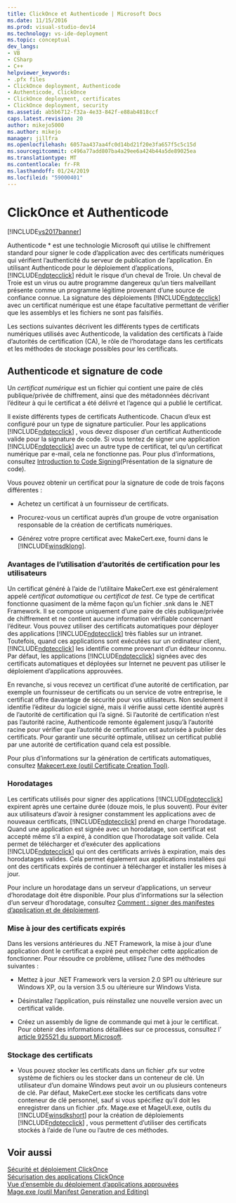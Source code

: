 ```yaml
---
title: ClickOnce et Authenticode | Microsoft Docs
ms.date: 11/15/2016
ms.prod: visual-studio-dev14
ms.technology: vs-ide-deployment
ms.topic: conceptual
dev_langs:
- VB
- CSharp
- C++
helpviewer_keywords:
- .pfx files
- ClickOnce deployment, Authenticode
- Authenticode, ClickOnce
- ClickOnce deployment, certificates
- ClickOnce deployment, security
ms.assetid: ab5b6712-f32a-4e33-842f-e88ab4818ccf
caps.latest.revision: 20
author: mikejo5000
ms.author: mikejo
manager: jillfra
ms.openlocfilehash: 6057aa437aa4fc0d14bd21f20e3fa657f5c5c15d
ms.sourcegitcommit: c496a77add807ba4a29ee6a424b44a5de89025ea
ms.translationtype: MT
ms.contentlocale: fr-FR
ms.lasthandoff: 01/24/2019
ms.locfileid: "59000401"
---
```

# <a name="clickonce-and-authenticode"></a>ClickOnce et Authenticode
[!INCLUDE[vs2017banner](../includes/vs2017banner.md)]

Authenticode * est une technologie Microsoft qui utilise le chiffrement standard pour signer le code d’application avec des certificats numériques qui vérifient l’authenticité du serveur de publication de l’application. En utilisant Authenticode pour le déploiement d’applications, [!INCLUDE[ndptecclick](../includes/ndptecclick-md.md)] réduit le risque d’un cheval de Troie. Un cheval de Troie est un virus ou autre programme dangereux qu’un tiers malveillant présente comme un programme légitime provenant d’une source de confiance connue. La signature des déploiements [!INCLUDE[ndptecclick](../includes/ndptecclick-md.md)] avec un certificat numérique est une étape facultative permettant de vérifier que les assemblys et les fichiers ne sont pas falsifiés.  
  
 Les sections suivantes décrivent les différents types de certificats numériques utilisés avec Authenticode, la validation des certificats à l’aide d’autorités de certification (CA), le rôle de l’horodatage dans les certificats et les méthodes de stockage possibles pour les certificats.  
  
## <a name="authenticode-and-code-signing"></a>Authenticode et signature de code  
 Un *certificat numérique* est un fichier qui contient une paire de clés publique/privée de chiffrement, ainsi que des métadonnées décrivant l’éditeur à qui le certificat a été délivré et l’agence qui a publié le certificat.  
  
 Il existe différents types de certificats Authenticode. Chacun d’eux est configuré pour un type de signature particulier. Pour les applications [!INCLUDE[ndptecclick](../includes/ndptecclick-md.md)] , vous devez disposer d’un certificat Authenticode valide pour la signature de code. Si vous tentez de signer une application [!INCLUDE[ndptecclick](../includes/ndptecclick-md.md)] avec un autre type de certificat, tel qu’un certificat numérique par e-mail, cela ne fonctionne pas. Pour plus d’informations, consultez [Introduction to Code Signing](http://go.microsoft.com/fwlink/?LinkId=179452)(Présentation de la signature de code).  
  
 Vous pouvez obtenir un certificat pour la signature de code de trois façons différentes :  
  
-   Achetez un certificat à un fournisseur de certificats.  
  
-   Procurez-vous un certificat auprès d’un groupe de votre organisation responsable de la création de certificats numériques.  
  
-   Générez votre propre certificat avec MakeCert.exe, fourni dans le [!INCLUDE[winsdklong](../includes/winsdklong-md.md)].  
  
### <a name="how-using-certificate-authorities-helps-users"></a>Avantages de l’utilisation d’autorités de certification pour les utilisateurs  
 Un certificat généré à l’aide de l’utilitaire MakeCert.exe est généralement appelé *certificat automatique* ou *certificat de test*. Ce type de certificat fonctionne quasiment de la même façon qu’un fichier .snk dans le .NET Framework. Il se compose uniquement d’une paire de clés publique/privée de chiffrement et ne contient aucune information vérifiable concernant l’éditeur. Vous pouvez utiliser des certificats automatiques pour déployer des applications [!INCLUDE[ndptecclick](../includes/ndptecclick-md.md)] très fiables sur un intranet. Toutefois, quand ces applications sont exécutées sur un ordinateur client, [!INCLUDE[ndptecclick](../includes/ndptecclick-md.md)] les identifie comme provenant d’un éditeur inconnu. Par défaut, les applications [!INCLUDE[ndptecclick](../includes/ndptecclick-md.md)] signées avec des certificats automatiques et déployées sur Internet ne peuvent pas utiliser le déploiement d’applications approuvées.  
  
 En revanche, si vous recevez un certificat d’une autorité de certification, par exemple un fournisseur de certificats ou un service de votre entreprise, le certificat offre davantage de sécurité pour vos utilisateurs. Non seulement il identifie l’éditeur du logiciel signé, mais il vérifie aussi cette identité auprès de l’autorité de certification qui l’a signé. Si l’autorité de certification n’est pas l’autorité racine, Authenticode remonte également jusqu’à l’autorité racine pour vérifier que l’autorité de certification est autorisée à publier des certificats. Pour garantir une sécurité optimale, utilisez un certificat publié par une autorité de certification quand cela est possible.  
  
 Pour plus d’informations sur la génération de certificats automatiques, consultez [Makecert.exe (outil Certificate Creation Tool)](http://msdn.microsoft.com/library/b0343f8e-9c41-4852-a85c-f8a0c408cf0d).  
  
### <a name="timestamps"></a>Horodatages  
 Les certificats utilisés pour signer des applications [!INCLUDE[ndptecclick](../includes/ndptecclick-md.md)] expirent après une certaine durée (douze mois, le plus souvent). Pour éviter aux utilisateurs d’avoir à resigner constamment les applications avec de nouveaux certificats, [!INCLUDE[ndptecclick](../includes/ndptecclick-md.md)] prend en charge l’horodatage. Quand une application est signée avec un horodatage, son certificat est accepté même s’il a expiré, à condition que l’horodatage soit valide. Cela permet de télécharger et d’exécuter des applications [!INCLUDE[ndptecclick](../includes/ndptecclick-md.md)] qui ont des certificats arrivés à expiration, mais des horodatages valides. Cela permet également aux applications installées qui ont des certificats expirés de continuer à télécharger et installer les mises à jour.  
  
 Pour inclure un horodatage dans un serveur d’applications, un serveur d’horodatage doit être disponible. Pour plus d’informations sur la sélection d’un serveur d’horodatage, consultez [Comment : signer des manifestes d’application et de déploiement](../ide/how-to-sign-application-and-deployment-manifests.md).  
  
### <a name="updating-expired-certificates"></a>Mise à jour des certificats expirés  
 Dans les versions antérieures du .NET Framework, la mise à jour d’une application dont le certificat a expiré peut empêcher cette application de fonctionner. Pour résoudre ce problème, utilisez l’une des méthodes suivantes :  
  
-   Mettez à jour .NET Framework vers la version 2.0 SP1 ou ultérieure sur Windows XP, ou la version 3.5 ou ultérieure sur Windows Vista.  
  
-   Désinstallez l’application, puis réinstallez une nouvelle version avec un certificat valide.  
  
-   Créez un assembly de ligne de commande qui met à jour le certificat. Pour obtenir des informations détaillées sur ce processus, consultez l’ [article 925521 du support Microsoft](http://go.microsoft.com/fwlink/?LinkId=179454).  
  
### <a name="storing-certificates"></a>Stockage des certificats  
  
-   Vous pouvez stocker les certificats dans un fichier .pfx sur votre système de fichiers ou les stocker dans un conteneur de clé. Un utilisateur d’un domaine Windows peut avoir un ou plusieurs conteneurs de clé. Par défaut, MakeCert.exe stocke les certificats dans votre conteneur de clé personnel, sauf si vous spécifiez qu’il doit les enregistrer dans un fichier .pfx. Mage.exe et MageUI.exe, outils du [!INCLUDE[winsdkshort](../includes/winsdkshort-md.md)] pour la création de déploiements [!INCLUDE[ndptecclick](../includes/ndptecclick-md.md)] , vous permettent d’utiliser des certificats stockés à l’aide de l’une ou l’autre de ces méthodes.  
  
## <a name="see-also"></a>Voir aussi  
 [Sécurité et déploiement ClickOnce](../deployment/clickonce-security-and-deployment.md)   
 [Sécurisation des applications ClickOnce](../deployment/securing-clickonce-applications.md)   
 [Vue d’ensemble du déploiement d’applications approuvées](../deployment/trusted-application-deployment-overview.md)   
 [Mage.exe (outil Manifest Generation and Editing)](http://msdn.microsoft.com/library/77dfe576-2962-407e-af13-82255df725a1)
